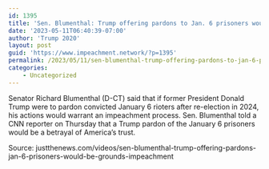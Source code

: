 ```yaml
---
id: 1395
title: 'Sen. Blumenthal: Trump offering pardons to Jan. 6 prisoners would be grounds for impeachment'
date: '2023-05-11T06:40:39-07:00'
author: 'Trump 2020'
layout: post
guid: 'https://www.impeachment.network/?p=1395'
permalink: /2023/05/11/sen-blumenthal-trump-offering-pardons-to-jan-6-prisoners-would-be-grounds-for-impeachment/
categories:
    - Uncategorized
---
```


Senator Richard Blumenthal (D-CT) said that if former President Donald Trump were to pardon convicted January 6 rioters after re-election in 2024, his actions would warrant an impeachment process. Sen. Blumenthal told a CNN reporter on Thursday that a Trump pardon of the January 6 prisoners would be a betrayal of America’s trust.

Source: justthenews.com/videos/sen-blumenthal-trump-offering-pardons-jan-6-prisoners-would-be-grounds-impeachment